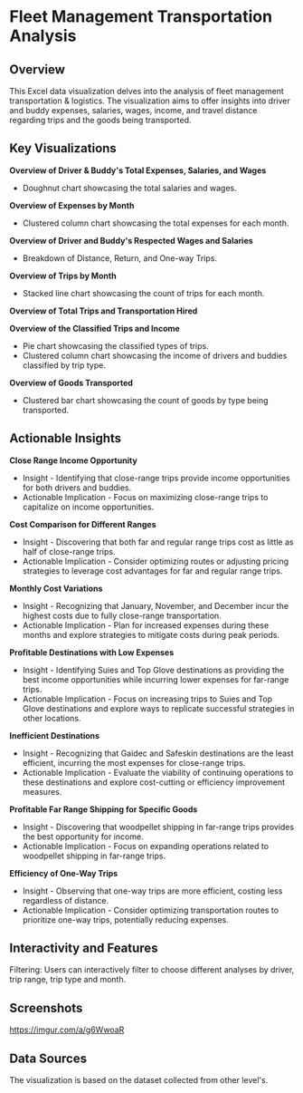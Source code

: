 # Fleet Management Transportation Analysis

## Overview

This Excel data visualization delves into the analysis of fleet management transportation & logistics. The visualization aims to offer insights into driver and buddy expenses, salaries, wages, income, and travel distance regarding trips and the goods being transported.

## Key Visualizations

**Overview of Driver & Buddy's Total Expenses, Salaries, and Wages**

 - Doughnut chart showcasing the total salaries and wages.

**Overview of Expenses by Month**

 - Clustered column chart showcasing the total expenses for each month.

**Overview of Driver and Buddy's Respected Wages and Salaries**

 - Breakdown of Distance, Return, and One-way Trips.

**Overview of Trips by Month**

 - Stacked line chart showcasing the count of trips for each month.

**Overview of Total Trips and Transportation Hired**

**Overview of the Classified Trips and Income**

 - Pie chart showcasing the classified types of trips.
 - Clustered column chart showcasing the income of drivers and buddies classified by trip type.

**Overview of Goods Transported**

 - Clustered bar chart showcasing the count of goods by type being transported.

## Actionable Insights

**Close Range Income Opportunity**

 - Insight - Identifying that close-range trips provide income opportunities for both drivers and buddies.
 - Actionable Implication - Focus on maximizing close-range trips to capitalize on income opportunities.

**Cost Comparison for Different Ranges**

 - Insight - Discovering that both far and regular range trips cost as little as half of close-range trips.
 - Actionable Implication - Consider optimizing routes or adjusting pricing strategies to leverage cost advantages for far and regular range trips.

**Monthly Cost Variations**

 - Insight - Recognizing that January, November, and December incur the highest costs due to fully close-range transportation.
 - Actionable Implication - Plan for increased expenses during these months and explore strategies to mitigate costs during peak periods.

**Profitable Destinations with Low Expenses**

 - Insight - Identifying Suies and Top Glove destinations as providing the best income opportunities while incurring lower expenses for far-range trips.
 - Actionable Implication - Focus on increasing trips to Suies and Top Glove destinations and explore ways to replicate successful strategies in other locations.

**Inefficient Destinations**

 - Insight - Recognizing that Gaidec and Safeskin destinations are the least efficient, incurring the most expenses for close-range trips.
 - Actionable Implication - Evaluate the viability of continuing operations to these destinations and explore cost-cutting or efficiency improvement measures.

**Profitable Far Range Shipping for Specific Goods**

 - Insight - Discovering that woodpellet shipping in far-range trips provides the best opportunity for income.
 - Actionable Implication - Focus on expanding operations related to woodpellet shipping in far-range trips.

**Efficiency of One-Way Trips**

 - Insight - Observing that one-way trips are more efficient, costing less regardless of distance.
 - Actionable Implication - Consider optimizing transportation routes to prioritize one-way trips, potentially reducing expenses.

## Interactivity and Features

Filtering:
Users can interactively filter to choose different analyses by driver, trip range, trip type and month.

## Screenshots

https://imgur.com/a/g6WwoaR

## Data Sources

The visualization is based on the dataset collected from other level's.


